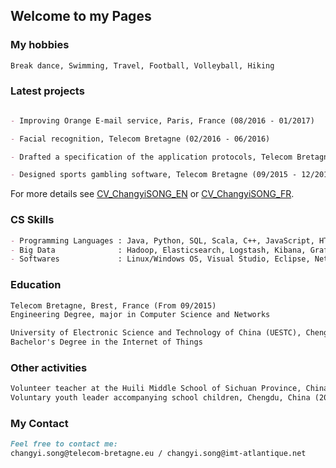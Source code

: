 ## Welcome to my Pages

### My hobbies
```markdown
Break dance, Swimming, Travel, Football, Volleyball, Hiking
```

### Latest projects

```markdown

- Improving Orange E-mail service, Paris, France (08/2016 - 01/2017)

- Facial recognition, Telecom Bretagne (02/2016 - 06/2016)

- Drafted a specification of the application protocols, Telecom Bretagne (02/2016 - 04/2016)

- Designed sports gambling software, Telecom Bretagne (09/2015 - 12/2015)

```

For more details see [CV_ChangyiSONG_EN](https://guides.github.com/features/mastering-markdown/) or [CV_ChangyiSONG_FR](https://guides.github.com/features/mastering-markdown/).

### CS Skills
```markdown
- Programming Languages : Java, Python, SQL, Scala, C++, JavaScript, HTML, CSS
- Big Data              : Hadoop, Elasticsearch, Logstash, Kibana, Grafana, Shell
- Softwares             : Linux/Windows OS, Visual Studio, Eclipse, NetBeans, VMware, Git
```

### Education
```markdown
Telecom Bretagne, Brest, France (From 09/2015)
Engineering Degree, major in Computer Science and Networks

University of Electronic Science and Technology of China (UESTC), Chengdu, China (09/2011 - 06/2015)
Bachelor's Degree in the Internet of Things
```
### Other activities
```markdown
Volunteer teacher at the Huili Middle School of Sichuan Province, China (2013)
Voluntary youth leader accompanying school children, Chengdu, China (2012)
```
### My Contact
```markdown
Feel free to contact me:
changyi.song@telecom-bretagne.eu / changyi.song@imt-atlantique.net
```
